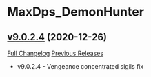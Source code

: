# MaxDps_DemonHunter

## [v9.0.2.4](https://github.com/kaminaris/MaxDps-DemonHunter/tree/v9.0.2.4) (2020-12-26)
[Full Changelog](https://github.com/kaminaris/MaxDps-DemonHunter/compare/v9.0.2.3...v9.0.2.4) [Previous Releases](https://github.com/kaminaris/MaxDps-DemonHunter/releases)

- v9.0.2.4 - Vengeance concentrated sigils fix  
